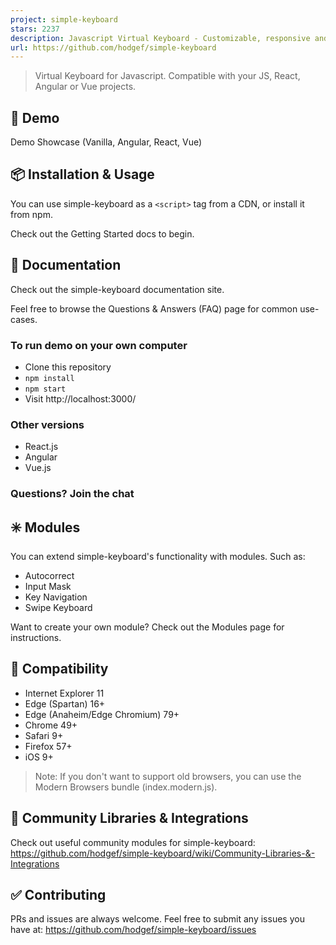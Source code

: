 ```yaml
---
project: simple-keyboard
stars: 2237
description: Javascript Virtual Keyboard - Customizable, responsive and lightweight
url: https://github.com/hodgef/simple-keyboard
---
```


> Virtual Keyboard for Javascript. Compatible with your JS, React, Angular or Vue projects.

🚀 Demo
-------

Demo Showcase (Vanilla, Angular, React, Vue)

📦 Installation & Usage
-----------------------

You can use simple-keyboard as a `<script>` tag from a CDN, or install it from npm.

Check out the Getting Started docs to begin.

📖 Documentation
----------------

Check out the simple-keyboard documentation site.

Feel free to browse the Questions & Answers (FAQ) page for common use-cases.

### To run demo on your own computer

-   Clone this repository
-   `npm install`
-   `npm start`
-   Visit http://localhost:3000/

### Other versions

-   React.js
-   Angular
-   Vue.js

### Questions? Join the chat

✳️ Modules
----------

You can extend simple-keyboard's functionality with modules. Such as:

-   Autocorrect
-   Input Mask
-   Key Navigation
-   Swipe Keyboard

Want to create your own module? Check out the Modules page for instructions.

🎯 Compatibility
----------------

-   Internet Explorer 11
-   Edge (Spartan) 16+
-   Edge (Anaheim/Edge Chromium) 79+
-   Chrome 49+
-   Safari 9+
-   Firefox 57+
-   iOS 9+

> Note: If you don't want to support old browsers, you can use the Modern Browsers bundle (index.modern.js).

🔶 Community Libraries & Integrations
-------------------------------------

Check out useful community modules for simple-keyboard:  
https://github.com/hodgef/simple-keyboard/wiki/Community-Libraries-&-Integrations

✅ Contributing
--------------

PRs and issues are always welcome. Feel free to submit any issues you have at: https://github.com/hodgef/simple-keyboard/issues
